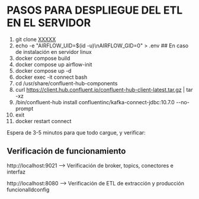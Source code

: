# PASOS PARA DESPLIEGUE DEL ETL EN EL SERVIDOR

1. git clone [XXXXX](https://github.com/ecestebanjek/ETL_CGT_NUSE.git)
2. echo -e "AIRFLOW_UID=$(id -u)\nAIRFLOW_GID=0" > .env ## En caso de instalación en servidor linux
3. docker compose build
4. docker compose up airflow-init
5. docker compose up -d
6. docker exec -it connect bash
7. cd /usr/share/confluent-hub-components
8. curl https://client.hub.confluent.io/confluent-hub-client-latest.tar.gz | tar -xz
9. /bin/confluent-hub install confluentinc/kafka-connect-jdbc:10.7.0 --no-prompt
10. exit
11. docker restart connect

Espera de 3-5 minutos para que todo cargue, y verificar:

## Verificación de funcionamiento
http://localhost:9021 --> Verificación de broker, topics, conectores e interfaz

http://localhost:8080 --> Verificación de ETL de extracción y producción funcionalldconfig
